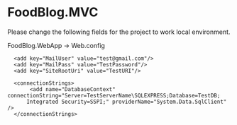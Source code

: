 # FoodBlog.MVC

Please change the following fields for the project to work local environment.

FoodBlog.WebApp -> Web.config

	  <add key="MailUser" value="test@gmail.com"/>
	  <add key="MailPass" value="TestPassword"/>
	  <add key="SiteRootUri" value="TestURI"/>

	  <connectionStrings>
           <add name="DatabaseContext" connectionString="Server=TestServerName\SQLEXPRESS;Database=TestDB; 
	      Integrated Security=SSPI;" providerName="System.Data.SqlClient" />
      </connectionStrings>
